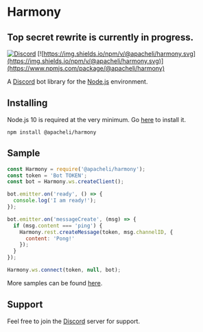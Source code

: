 # Harmony
## Top secret rewrite is currently in progress.
[![Discord](https://canary.discordapp.com/api/guilds/536724303522299925/widget.png?style=shield)](https://discord.gg/rNPmCBR)
[![https://img.shields.io/npm/v/@apacheli/harmony.svg](https://img.shields.io/npm/v/@apacheli/harmony.svg)](https://www.npmjs.com/package/@apacheli/harmony)

A [Discord](https://discordapp.com/) bot library for the [Node.js](https://nodejs.org/) environment.

## Installing
Node.js 10 is required at the very minimum. Go [here](https://nodejs.org/) to install it.
```
npm install @apacheli/harmony
```

## Sample
```js
const Harmony = require('@apacheli/harmony');
const token = 'Bot TOKEN';
const bot = Harmony.ws.createClient();

bot.emitter.on('ready', () => {
  console.log('I am ready!');
});

bot.emitter.on('messageCreate', (msg) => {
  if (msg.content === 'ping') {
    Harmony.rest.createMessage(token, msg.channelID, {
      content: 'Pong!'
    });
  }
});

Harmony.ws.connect(token, null, bot);
```
More samples can be found [here](https://github.com/Apacheli/Harmony/tree/rewrite/samples).

## Support
Feel free to join the [Discord](https://discord.gg/rNPmCBR) server for support.
